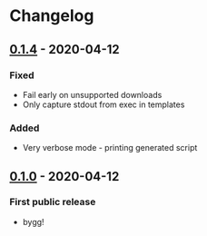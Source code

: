 # Changelog

## [0.1.4] - 2020-04-12
### Fixed
- Fail early on unsupported downloads
- Only capture stdout from exec in templates
### Added
- Very verbose mode - printing generated script

## [0.1.0] - 2020-04-12
### First public release
- bygg!

[0.1.4]: https://github.com/erkkah/bygg/compare/v0.1.0...v0.1.4
[0.1.0]: https://github.com/erkkah/bygg/releases/tag/v0.1.0

